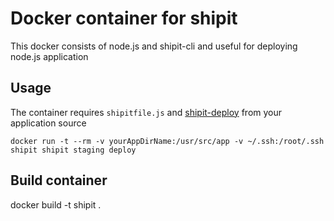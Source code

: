 # Docker container for shipit

This docker consists of node.js and shipit-cli and useful for deploying node.js application

## Usage

The container requires `shipitfile.js` and [shipit-deploy](https://github.com/shipitjs/shipit-deploy) from your application source

```
docker run -t --rm -v yourAppDirName:/usr/src/app -v ~/.ssh:/root/.ssh shipit shipit staging deploy 
```

## Build container

docker build -t shipit .
